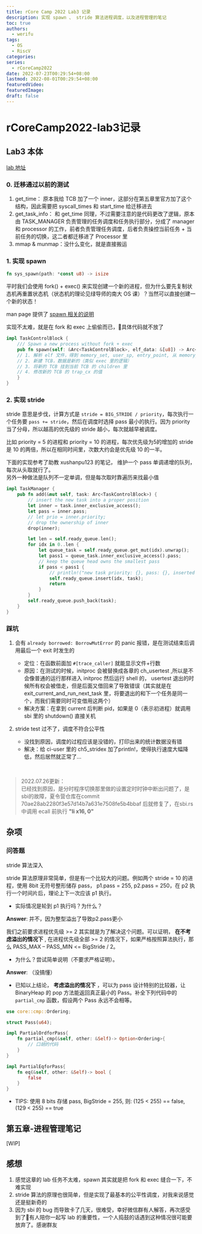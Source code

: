 ```yaml
---
title: rCore Camp 2022 Lab3 记录
description: 实现 spawn 、 stride 算法进程调度，以及进程管理的笔记
toc: true
authors:
  - werifu
tags:
  - OS
  - RiscV
categories: 
series:
  - rCoreCamp2022
date: 2022-07-23T00:29:54+08:00
lastmod: 2022-08-01T00:29:54+08:00
featuredVideo:
featuredImage:
draft: false
---
```

# rCoreCamp2022-lab3记录

## Lab3 本体

[lab 地址](https://learningos.github.io/rust-based-os-comp2022/chapter5/4exercise.html)

### 0. 迁移通过以前的测试

1. get_time： 原本我给 TCB 加了一个 inner，这部分在第五章里官方加了这个结构，因此需要把 syscall_times 和 start_time 给迁移进去
2. get_task_info： 和 get_time 同理，不过需要注意的是代码更改了逻辑，原本由 TASK_MANAGER 负责管理的任务调度和任务执行部分，分成了 manager 和 processor 的工作，前者负责管理任务调度，后者负责操控当前任务 + 当前任务的切换，这二者都迁移进了 Processor 里
3. mmap & munmap：没什么变化，就是直接搬运

### 1. 实现 spawn

```rust
fn sys_spawn(path: *const u8) -> isize
```

平时我们会使用 fork() + exec() 来实现创建一个新的进程，但为什么要先复制状态机再重置状态机（状态机的理论见绿导师的南大 OS 课）？当然可以直接创建一个新的状态！

man page 提供了 [spawn 相关的说明](https://man7.org/linux/man-pages/man3/posix_spawn.3.html)

实现不太难，就是在 fork 和 exec 上偷偷而已，具体代码就不放了

```rust
impl TaskControlBlock {
    /// Spawn a new process without fork + exec
    pub fn spawn(self: &Arc<TaskControlBlock>, elf_data: &[u8]) -> Arc<TaskControlBlock> {
	// 1. 解析 elf 文件，得到 memory_set, user_sp, entry_point, 从 memory_set 里算出物理 trap_cx_ppn
	// 2. 新建 TCB，数据是新的（类似 exec 里的逻辑）
	// 3. 将新的 TCB 挂到当前 TCB 的 children 里
	// 4. 修改新的 TCB 的 trap_cx 的值
    }
}
```

### 2. 实现 stride

stride 意思是步伐，计算方式是 `stride = BIG_STRIDE / priority`，每次执行一个任务要 `pass += stride`，然后在调度时选择 pass 最小的执行。因为 priority 当了分母，所以越高的优先级的 stride 越小，每次就越早被调度。

比如 priority = 5 的进程和 priority = 10 的进程，每次优先级为5的增加的 stride 是 10 的两倍，所以在相同时间里，次数大约会是优先级 10 的一半。

下面的实现参考了助教 xushanpu123 的笔记， 维护一个 pass 单调递增的队列，每次从头取就行了。  
另外一种做法是队列不一定单调，但是每次取时靠遍历来找最小值

```rust
impl TaskManager {
    pub fn add(&mut self, task: Arc<TaskControlBlock>) {
        // insert the new task into a proper position
        let inner = task.inner_exclusive_access();
        let pass = inner.pass;
        // let prio = inner.priority;
        // drop the ownership of inner
        drop(inner);

        let len = self.ready_queue.len();
        for idx in 0..len {
            let queue_task = self.ready_queue.get_mut(idx).unwrap();
            let pass1 = queue_task.inner_exclusive_access().pass;
            // keep the queue head owns the smallest pass
            if pass < pass1 {
                // println!("new task priority: {}, pass: {}, inserted before idx {}", prio, pass, idx);
                self.ready_queue.insert(idx, task);
                return
            }
        }
        self.ready_queue.push_back(task);
    }
}
```

### 踩坑

1. 会有 `already borrowed: BorrowMutError` 的 panic 报错，是在测试结束后调用最后一个 exit 时发生的

   * 定位：在函数前面加 `#[trace_caller]` 就能显示文件+行数
   * 原因：在测试的时候，initproc 会被替换成各章的 ch_usertest ,所以是不会像普通的运行那样进入 initproc 然后运行 shell 的， usertest 退出的时候所有权会被借走，但是后面又借回来了导致错误（其实就是在 exit_current_and_run_next_task 里，将要退出的和下一个任务是同一个，而我们需要同时可变借用这两个）
   * 解决方案：在拿到 current 后判断 pid，如果是 0（表示初进程）就调用 sbi 里的 shutdown() 直接关机

2. stride test 过不了，调度不符合公平性

   * 没找到原因，调度的过程应该是没错的，打印出来的统计数据没有错
   * 解决：给 ci-user 里的 ch5_stridex 加了println!，使得执行速度大幅降低，然后居然就正常了…

<br />

>  2022.07.26更新：  
>  已经找到原因，是分时程序切换那里做的设置定时时钟中断出问题了，是sbi的故障，夏令营仓库在commit 70ae28ab2280f3e57d14b7a631e7508fe5b4bbaf 后就修复了，在sbi.rs中调用 ecall 前执行 **"li x16, 0"**


## 杂项

### 问答题

stride 算法深入

stride 算法原理非常简单，但是有一个比较大的问题。例如两个 stride = 10 的进程，使用 8bit 无符号整形储存 pass， p1.pass = 255, p2.pass = 250，在 p2 执行一个时间片后，理论上下一次应该 p1 执行。

* 实际情况是轮到 p1 执行吗？为什么？

**Answer**: 并不，因为整型溢出了导致p2.pass更小


我们之前要求进程优先级 >= 2 其实就是为了解决这个问题。可以证明， **在不考虑溢出的情况下** , 在进程优先级全部 >= 2 的情况下，如果严格按照算法执行，那么 PASS_MAX – PASS_MIN <= BigStride / 2。

* 为什么？尝试简单说明（不要求严格证明）。

**Answer**: （没搞懂）

* 已知以上结论， **考虑溢出的情况下** ，可以为 pass 设计特别的比较器，让 BinaryHeap<Pass> 的 pop 方法能返回真正最小的 Pass。补全下列代码中的 `partial_cmp` 函数，假设两个 Pass 永远不会相等。

```rust
use core::cmp::Ordering;

struct Pass(u64);

impl PartialOrdforPass{
	fn partial_cmp(&self, other: &Self)-> Option<Ordering>{
		// 口胡的代码
	}
}

impl PartialEqforPass{
	fn eq(&self, other: &Self)-> bool {
		false
	}
}
```

* TIPS: 使用 8 bits 存储 pass, BigStride = 255, 则: (125 < 255) == false, (129 < 255) == true


## 第五章-进程管理笔记

[WIP]

## 感想

1. 感觉这章的 lab 任务不太难，spawn 其实就是把 fork 和 exec 缝合一下，不难实现
2. stride 算法的原理也很简单，但是实现了最基本的公平性调度，对我来说感觉还是挺新奇的
3. 因为 sbi 的 bug 而导致卡了几天，很难受，幸好微信群有人解答，再次感受到了有人陪你一起写 lab 的重要性，一个人捣鼓的话遇到这种情况很可能要放弃了。感谢群友